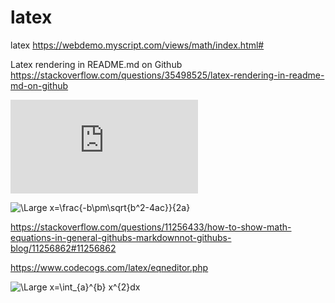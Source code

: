 # latex
latex
https://webdemo.myscript.com/views/math/index.html#


Latex rendering in README.md on Github
https://stackoverflow.com/questions/35498525/latex-rendering-in-readme-md-on-github

![equation](http://www.sciweavers.org/tex2img.php?eq=1%2Bsin%28mc%5E2%29&bc=White&fc=Black&im=jpg&fs=12&ff=arev&edit=)

<img src="https://latex.codecogs.com/svg.latex?\Large&space;x=\frac{-b\pm\sqrt{b^2-4ac}}{2a}" title="\Large x=\frac{-b\pm\sqrt{b^2-4ac}}{2a}" />


https://stackoverflow.com/questions/11256433/how-to-show-math-equations-in-general-githubs-markdownnot-githubs-blog/11256862#11256862


https://www.codecogs.com/latex/eqneditor.php

<img src="https://latex.codecogs.com/svg.latex?\Large&space; x=\int_{a}^{b} x^{2}dx" title="\Large x=\int_{a}^{b} x^{2}dx" />
